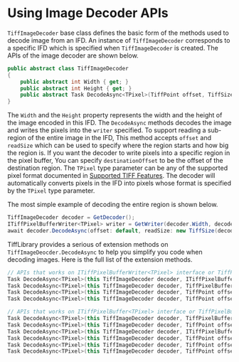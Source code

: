 # Using Image Decoder APIs

`TiffImageDecoder` base class defines the basic form of the methods used to decode image from an IFD. An instance of `TiffImageDecoder` corresponds to a specific IFD which is specified when `TiffImageDecoder` is created. The APIs of the image decoder are shown below.

``` csharp
public abstract class TiffImageDecoder
{
    public abstract int Width { get; }
    public abstract int Height { get; }
    public abstract Task DecodeAsync<TPixel>(TiffPoint offset, TiffSize readSize, TiffPoint destinationOffset, ITiffPixelBufferWriter<TPixel> writer, CancellationToken cancellationToken = default) where TPixel : unmanaged;
}
```

The `Width` and the `Height` property represents the width and the height of the image encoded in this IFD. The `DecodeAsync` methods decodes the image and writes the pixels into the `writer` specified. To support reading a sub-region of the entire image in the IFD, This method accepts `offset` and `readSize` which can be used to specify where the region starts and how big the region is. If you want the decoder to write pixels into a specific region in the pixel buffer, You can specify `destinationOffset` to be the offset of the destination region. The `TPixel` type parameter can be any of the supported pixel format documented in [Supported TIFF Features](./supported-tiff-features.md). The decoder will automatically converts pixels in the IFD into pixels whose format is specified by the `TPixel` type parameter.

The most simple example of decoding the entire region is shown below.
``` csharp
TiffImageDecoder decoder = GetDecoder();
ITiffPixelBufferWriter<TPixel> writer = GetWriter(decoder.Width, decoder.Height);
await decoder.DecodeAsync(offset: default, readSize: new TiffSize(decoder.Width, decoder.Height), destinationOffset: default, writer: writer);
```

TiffLibrary provides a serious of extension methods on `TiffImageDeocder.DecodeAsync` to help you simplify you code when decoding images. Here is the full list of the extension methods.

``` csharp
// APIs that works on ITiffPixelBufferWriter<TPixel> interface or TiffPixelBufferWriter<TPixel> struct
Task DecodeAsync<TPixel>(this TiffImageDecoder decoder, ITiffPixelBufferWriter<TPixel> writer, CancellationToken cancellationToken = default) where TPixel : unmanaged;
Task DecodeAsync<TPixel>(this TiffImageDecoder decoder, TiffPixelBufferWriter<TPixel> writer, CancellationToken cancellationToken = default) where TPixel : unmanaged;
Task DecodeAsync<TPixel>(this TiffImageDecoder decoder, TiffPoint offset, TiffPixelBufferWriter<TPixel> writer, CancellationToken cancellationToken = default) where TPixel : unmanaged;
Task DecodeAsync<TPixel>(this TiffImageDecoder decoder, TiffPoint offset, TiffSize readSize, TiffPixelBufferWriter<TPixel> writer, CancellationToken cancellationToken = default) where TPixel : unmanaged;

// APIs that works on ITiffPixelBuffer<TPixel> interface or TiffPixelBuffer<TPixel> struct by creating an adapter over ITiffPixelBufferWriter<TPixel>
Task DecodeAsync<TPixel>(this TiffImageDecoder decoder, TiffPixelBuffer<TPixel> buffer, CancellationToken cancellationToken = default) where TPixel : unmanaged;
Task DecodeAsync<TPixel>(this TiffImageDecoder decoder, TiffPoint offset, TiffPixelBuffer<TPixel> buffer, CancellationToken cancellationToken = default) where TPixel : unmanaged;
Task DecodeAsync<TPixel>(this TiffImageDecoder decoder, ITiffPixelBuffer<TPixel> buffer, CancellationToken cancellationToken = default) where TPixel : unmanaged;
Task DecodeAsync<TPixel>(this TiffImageDecoder decoder, TiffPoint offset, ITiffPixelBuffer<TPixel> buffer, CancellationToken cancellationToken = default) where TPixel : unmanaged;
Task DecodeAsync<TPixel>(this TiffImageDecoder decoder, TiffPoint offset, TiffSize readSize, ITiffPixelBuffer<TPixel> buffer, CancellationToken cancellationToken = default) where TPixel : unmanaged;
Task DecodeAsync<TPixel>(this TiffImageDecoder decoder, TiffPoint offset, TiffSize readSize, TiffPoint destinationOffset, ITiffPixelBuffer<TPixel> buffer, CancellationToken cancellationToken = default) where TPixel : unmanaged;
```

